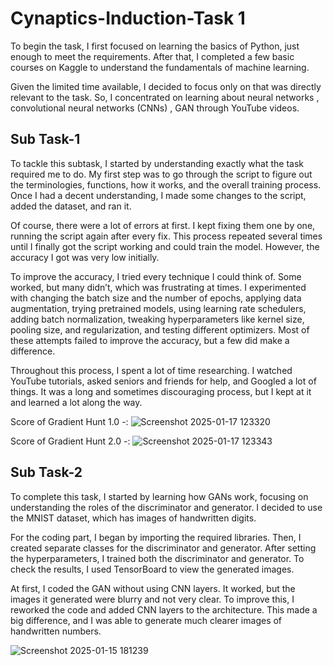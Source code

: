 # Cynaptics-Induction-Task 1
To begin the task, I first focused on learning the basics of Python, just enough to meet the requirements. After that, I completed a few basic courses on Kaggle to understand the fundamentals of machine learning.

Given the limited time available, I decided to focus only on that was directly relevant to the task. So, I concentrated on learning about neural networks  , convolutional neural networks (CNNs) , GAN through YouTube videos.

## Sub Task-1
To tackle this subtask, I started by understanding exactly what the task required me to do. My first step was to go through the script to figure out the terminologies, functions, how it works, and the overall training process. Once I had a decent understanding, I made some changes to the script, added the dataset, and ran it.

Of course, there were a lot of errors at first. I kept fixing them one by one, running the script again after every fix. This process repeated several times until I finally got the script working and could train the model. However, the accuracy I got was very low initially.

To improve the accuracy, I tried every technique I could think of. Some worked, but many didn’t, which was frustrating at times. I experimented with changing the batch size and the number of epochs, applying data augmentation, trying pretrained models, using learning rate schedulers, adding batch normalization, tweaking hyperparameters like kernel size, pooling size, and regularization, and testing different optimizers. Most of these attempts failed to improve the accuracy, but a few did make a difference.

Throughout this process, I spent a lot of time researching. I watched YouTube tutorials, asked seniors and friends for help, and Googled a lot of things. It was a long and sometimes discouraging process, but I kept at it and learned a lot along the way.

Score of Gradient Hunt 1.0 -:
![Screenshot 2025-01-17 123320](https://github.com/user-attachments/assets/6f8f0d4a-6ef4-4d6d-a6be-0db61afc7880)

Score of Gradient Hunt 2.0 -:
![Screenshot 2025-01-17 123343](https://github.com/user-attachments/assets/ba9f564b-11bf-46fa-ae78-4f72d953144a)



## Sub Task-2
To complete this task, I started by learning how GANs work, focusing on understanding the roles of the discriminator and generator. I decided to use the MNIST dataset, which has images of handwritten digits.

For the coding part, I began by importing the required libraries. Then, I created separate classes for the discriminator and generator. After setting the hyperparameters, I trained both the discriminator and generator. To check the results, I used TensorBoard to view the generated images.

At first, I coded the GAN without using CNN layers. It worked, but the images it generated were blurry and not very clear. To improve this, I reworked the code and added CNN layers to the architecture. This made a big difference, and I was able to generate much clearer images of handwritten numbers.


![Screenshot 2025-01-15 181239](https://github.com/user-attachments/assets/a3f3ad1d-1115-49e2-99f5-ae1c58269d44)



